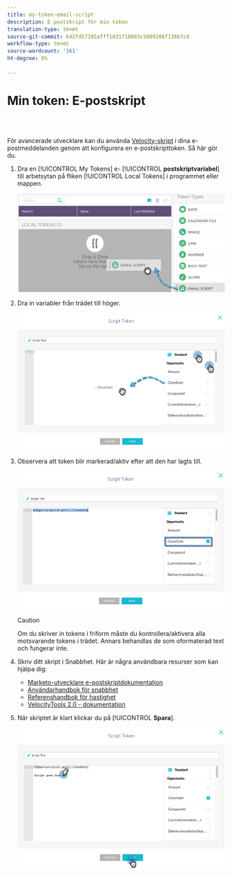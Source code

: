 ```yaml
---
title: my-token-email-script
description: E-postskript för min token
translation-type: tm+mt
source-git-commit: 642fd57105afff1031f18883c5809206f136b7c6
workflow-type: tm+mt
source-wordcount: '161'
ht-degree: 0%

---
```



# Min token: E-postskript

<br> 

För avancerade utvecklare kan du använda [Velocity-skript](http://velocity.apache.org/engine/1.7/user-guide.html) i dina e-postmeddelanden genom att konfigurera en e-postskripttoken. Så här gör du.

1. Dra en [!UICONTROL My Tokens] e- [!UICONTROL **postskriptvariabel**] till arbetsytan på fliken [!UICONTROL Local Tokens] i programmet eller mappen.

   ![Bild ett](/help/sky/assets/my-tokens/my-token-email-script/my-token-email-script-1.png)

1. Dra in variabler från trädet till höger.

   ![Bild två](/help/sky/assets/my-tokens/my-token-email-script/my-token-email-script-2.png)

1. Observera att token blir markerad/aktiv efter att den har lagts till.

   ![Bild tre](/help/sky/assets/my-tokens/my-token-email-script/my-token-email-script-3.png)

   >[!CAUTION]
   >
   >Om du skriver in tokens i friform måste du kontrollera/aktivera alla motsvarande tokens i trädet. Annars behandlas de som oformaterad text och fungerar inte.

1. Skriv ditt skript i Snabbhet. Här är några användbara resurser som kan hjälpa dig:

   * [Marketo-utvecklare e-postskriptdokumentation](http://developers.marketo.com/email-scripting/)
   * [Användarhandbok för snabbhet](http://velocity.apache.org/engine/devel/user-guide.html)
   * [Referenshandbok för hastighet](http://velocity.apache.org/engine/devel/vtl-reference-guide.html)
   * [VelocityTools 2.0 - dokumentation](http://velocity.apache.org/tools/releases/2.0/javadoc/index.html)

1. När skriptet är klart klickar du på [!UICONTROL **Spara**].

   ![Bild fyra](/help/sky/assets/my-tokens/my-token-email-script/my-token-email-script-4.png)
